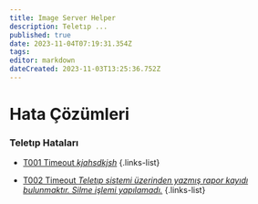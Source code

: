 ```yaml
---
title: Image Server Helper
description: Teletıp ...
published: true
date: 2023-11-04T07:19:31.354Z
tags: 
editor: markdown
dateCreated: 2023-11-03T13:25:36.752Z
---
```


# Hata Çözümleri

### Teletıp Hataları

- [T001 Timeout *kjahsdkjsh*](/Hatalar/T001)
{.links-list}

- [T002 Timeout *Teletıp sistemi üzerinden yazmış rapor kayıdı bulunmaktır. Silme işlemi yapılamadı.*](/Hatalar/T002)
{.links-list}
